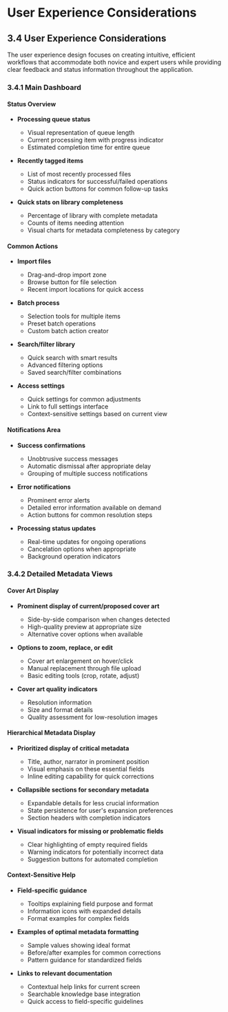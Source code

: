 # User Experience Considerations

## 3.4 User Experience Considerations

The user experience design focuses on creating intuitive, efficient workflows that accommodate both novice and expert users while providing clear feedback and status information throughout the application.

### 3.4.1 Main Dashboard

#### Status Overview

- **Processing queue status**
  - Visual representation of queue length
  - Current processing item with progress indicator
  - Estimated completion time for entire queue

- **Recently tagged items**
  - List of most recently processed files
  - Status indicators for successful/failed operations
  - Quick action buttons for common follow-up tasks

- **Quick stats on library completeness**
  - Percentage of library with complete metadata
  - Counts of items needing attention
  - Visual charts for metadata completeness by category

#### Common Actions

- **Import files**
  - Drag-and-drop import zone
  - Browse button for file selection
  - Recent import locations for quick access

- **Batch process**
  - Selection tools for multiple items
  - Preset batch operations
  - Custom batch action creator

- **Search/filter library**
  - Quick search with smart results
  - Advanced filtering options
  - Saved search/filter combinations

- **Access settings**
  - Quick settings for common adjustments
  - Link to full settings interface
  - Context-sensitive settings based on current view

#### Notifications Area

- **Success confirmations**
  - Unobtrusive success messages
  - Automatic dismissal after appropriate delay
  - Grouping of multiple success notifications

- **Error notifications**
  - Prominent error alerts
  - Detailed error information available on demand
  - Action buttons for common resolution steps

- **Processing status updates**
  - Real-time updates for ongoing operations
  - Cancelation options when appropriate
  - Background operation indicators

### 3.4.2 Detailed Metadata Views

#### Cover Art Display

- **Prominent display of current/proposed cover art**
  - Side-by-side comparison when changes detected
  - High-quality preview at appropriate size
  - Alternative cover options when available

- **Options to zoom, replace, or edit**
  - Cover art enlargement on hover/click
  - Manual replacement through file upload
  - Basic editing tools (crop, rotate, adjust)

- **Cover art quality indicators**
  - Resolution information
  - Size and format details
  - Quality assessment for low-resolution images

#### Hierarchical Metadata Display

- **Prioritized display of critical metadata**
  - Title, author, narrator in prominent position
  - Visual emphasis on these essential fields
  - Inline editing capability for quick corrections

- **Collapsible sections for secondary metadata**
  - Expandable details for less crucial information
  - State persistence for user's expansion preferences
  - Section headers with completion indicators

- **Visual indicators for missing or problematic fields**
  - Clear highlighting of empty required fields
  - Warning indicators for potentially incorrect data
  - Suggestion buttons for automated completion

#### Context-Sensitive Help

- **Field-specific guidance**
  - Tooltips explaining field purpose and format
  - Information icons with expanded details
  - Format examples for complex fields

- **Examples of optimal metadata formatting**
  - Sample values showing ideal format
  - Before/after examples for common corrections
  - Pattern guidance for standardized fields

- **Links to relevant documentation**
  - Contextual help links for current screen
  - Searchable knowledge base integration
  - Quick access to field-specific guidelines